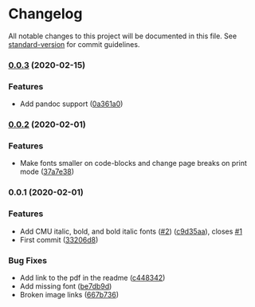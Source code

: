 # Changelog

All notable changes to this project will be documented in this file. See [standard-version](https://github.com/conventional-changelog/standard-version) for commit guidelines.

### [0.0.3](https://github.com/IagoLast/paper/compare/v0.0.2...v0.0.3) (2020-02-15)


### Features

* Add pandoc support ([0a361a0](https://github.com/IagoLast/paper/commit/0a361a0544091ac9b9c2744aba021c686ea56ecc))

### [0.0.2](https://github.com/IagoLast/paper/compare/v0.0.1...v0.0.2) (2020-02-01)


### Features

* Make fonts smaller on code-blocks and change page breaks on print mode ([37a7e38](https://github.com/IagoLast/paper/commit/37a7e3836df2b1b666c0d36c70f51f13d5bedd64))

### 0.0.1 (2020-02-01)


### Features

* Add CMU italic, bold, and bold italic fonts ([#2](https://github.com/IagoLast/paper/issues/2)) ([c9d35aa](https://github.com/IagoLast/paper/commit/c9d35aa9b25e1f668e23bd725c6a2c8450b60fb0)), closes [#1](https://github.com/IagoLast/paper/issues/1)
* First commit ([33206d8](https://github.com/IagoLast/paper/commit/33206d8067a5943f76050811bafd4c10e33a7113))


### Bug Fixes

* Add link to the pdf in the readme ([c448342](https://github.com/IagoLast/paper/commit/c448342d8bff912f4702f43ea26a9d28b9164dd7))
* Add missing font ([be7db9d](https://github.com/IagoLast/paper/commit/be7db9d985acb87e82c2ed68c1dbaa97cae3080c))
* Broken image links ([667b736](https://github.com/IagoLast/paper/commit/667b73671ff076c8d9077e68bdff4ed8b8939a97))
